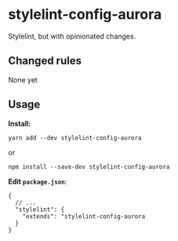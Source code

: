
# stylelint-config-aurora


Stylelint, but with opinionated changes.



## Changed rules

None yet


## Usage

**Install:**
```
yarn add --dev stylelint-config-aurora
```
or
```
npm install --save-dev stylelint-config-aurora
```

**Edit `package.json`**:
```
{
  // ...
  "stylelint": {
    "extends": "stylelint-config-aurora
  }
}
```

